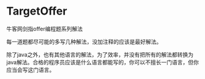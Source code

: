 # TargetOffer
 
牛客网剑指offer编程题系列解法

每一道题都尽可能的多写几种解法，没加注释的应该是最好解法。

除了java之外，也有其他语言的解法，为了效率，并没有把所有的解法都转换为java解法。合格的程序员应该是什么语言都能写的，你可以不擅长一门语言，但你应当会写这门语言。

